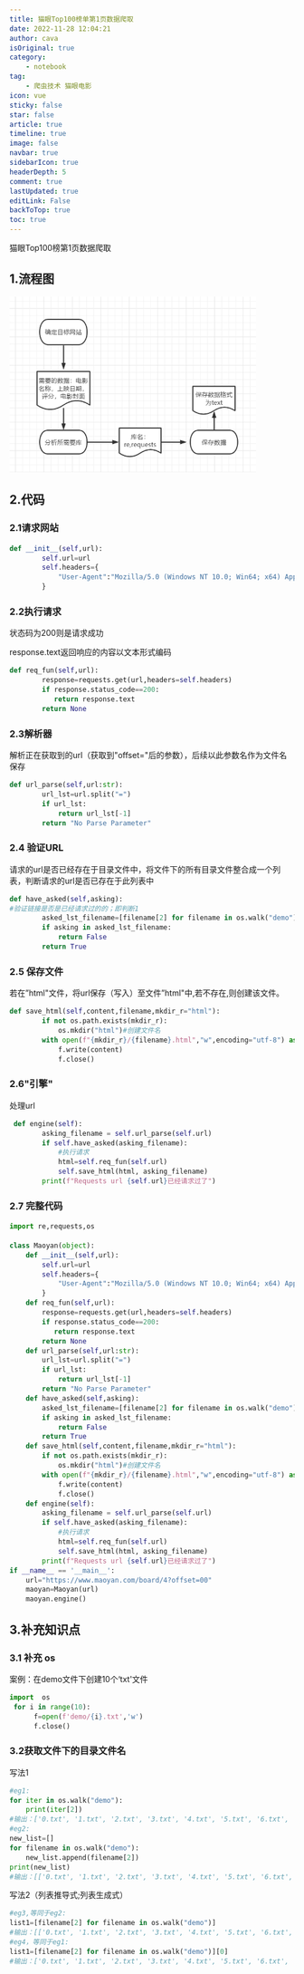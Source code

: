 ```yaml
---
title: 猫眼Top100榜单第1页数据爬取
date: 2022-11-28 12:04:21
author: cava
isOriginal: true
category: 
    - notebook
tag:
    - 爬虫技术 猫眼电影
icon: vue
sticky: false
star: false
article: true
timeline: true
image: false
navbar: true
sidebarIcon: true
headerDepth: 5
comment: true
lastUpdated: true
editLink: False
backToTop: true
toc: true
---
```


猫眼Top100榜第1页数据爬取

## 1.流程图

<img src="../TianMaoCrawl.assets/image-20221128134326418.png" alt="image-20221128134326418" style="zoom: 67%;" />

## 2.代码

### 2.1请求网站

```python
def __init__(self,url):
        self.url=url
        self.headers={
            "User-Agent":"Mozilla/5.0 (Windows NT 10.0; Win64; x64) AppleWebKit/537.36 (KHTML, like Gecko) Chrome/107.0.0.0 Safari/537.36"
        }    
```

### 2.2执行请求

状态码为200则是请求成功

response.text返回响应的内容以文本形式编码

```python
def req_fun(self,url):
        response=requests.get(url,headers=self.headers)
        if response.status_code==200:
           return response.text
        return None
```

### 2.3解析器

解析正在获取到的url（获取到"offset="后的参数），后续以此参数名作为文件名保存

```python
def url_parse(self,url:str):
        url_lst=url.split("=")
        if url_lst:
            return url_lst[-1]
        return "No Parse Parameter"
```

### 2.4 验证URL

请求的url是否已经存在于目录文件中，将文件下的所有目录文件整合成一个列表，判断请求的url是否已存在于此列表中

```python
def have_asked(self,asking):
#验证链接是否是已经请求过的的；即判断1
        asked_lst_filename=[filename[2] for filename in os.walk("demo")][0]
        if asking in asked_lst_filename:
            return False
        return True
```

### 2.5 保存文件

若在”html"文件，将url保存（写入）至文件”html"中,若不存在,则创建该文件。

```python
def save_html(self,content,filename,mkdir_r="html"):
        if not os.path.exists(mkdir_r):
            os.mkdir("html")#创建文件名
        with open(f"{mkdir_r}/{filename}.html","w",encoding="utf-8") as f:
            f.write(content)
            f.close()

```

### 2.6"引擎"

处理url

```python
 def engine(self):
        asking_filename = self.url_parse(self.url)
        if self.have_asked(asking_filename):
            #执行请求
            html=self.req_fun(self.url)
            self.save_html(html, asking_filename)
        print(f"Requests url {self.url}已经请求过了")
```

### 2.7 完整代码

```python
import re,requests,os

class Maoyan(object):
    def __init__(self,url):
        self.url=url
        self.headers={
            "User-Agent":"Mozilla/5.0 (Windows NT 10.0; Win64; x64) AppleWebKit/537.36 (KHTML, like Gecko) Chrome/107.0.0.0 Safari/537.36"
        }
    def req_fun(self,url):
        response=requests.get(url,headers=self.headers)
        if response.status_code==200:
           return response.text
        return None
    def url_parse(self,url:str):
        url_lst=url.split("=")
        if url_lst:
            return url_lst[-1]
        return "No Parse Parameter"
    def have_asked(self,asking):
        asked_lst_filename=[filename[2] for filename in os.walk("demo")][0]
        if asking in asked_lst_filename:
            return False
        return True
    def save_html(self,content,filename,mkdir_r="html"):
        if not os.path.exists(mkdir_r):
            os.mkdir("html")#创建文件名
        with open(f"{mkdir_r}/{filename}.html","w",encoding="utf-8") as f:
            f.write(content)
            f.close()
    def engine(self):
        asking_filename = self.url_parse(self.url)
        if self.have_asked(asking_filename):
            #执行请求
            html=self.req_fun(self.url)
            self.save_html(html, asking_filename)
        print(f"Requests url {self.url}已经请求过了")
if __name__ == '__main__':
    url="https://www.maoyan.com/board/4?offset=00"
    maoyan=Maoyan(url)
    maoyan.engine()
```

## 3.补充知识点

### 3.1 补充 os

案例：在demo文件下创建10个‘txt'文件

```python
import  os
 for i in range(10):
      f=open(f'demo/{i}.txt','w')
      f.close()
```

### 3.2获取文件下的目录文件名

写法1

```python
#eg1:
for iter in os.walk("demo"):
    print(iter[2])
#输出：['0.txt', '1.txt', '2.txt', '3.txt', '4.txt', '5.txt', '6.txt', '7.txt', '8.txt', '9.txt']
#eg2:
new_list=[]
for filename in os.walk("demo"):
    new_list.append(filename[2])
print(new_list)
#输出：[['0.txt', '1.txt', '2.txt', '3.txt', '4.txt', '5.txt', '6.txt', '7.txt', '8.txt', '9.txt']]
```

写法2（列表推导式;列表生成式）

 ```python
 #eg3,等同于eg2:
 list1=[filename[2] for filename in os.walk("demo")]
 #输出：[['0.txt', '1.txt', '2.txt', '3.txt', '4.txt', '5.txt', '6.txt', '7.txt', '8.txt', '9.txt']]
 #eg4，等同于eg1:
 list1=[filename[2] for filename in os.walk("demo")][0]
 #输出：['0.txt', '1.txt', '2.txt', '3.txt', '4.txt', '5.txt', '6.txt', '7.txt', '8.txt', '9.txt']
 ```

